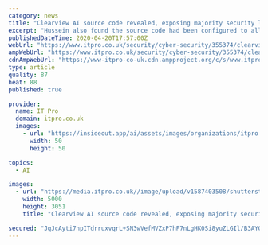 ```yaml
---
category: news
title: "Clearview AI source code revealed, exposing majority security lapse"
excerpt: "Hussein also found the source code had been configured to allow anyone to register as a new user and log in to the platform. Hoan Ton-That, CEO and co-founder of Clearview AI, responded to the cybersecurity lapse, saying that it “did not expose any personally identifiable information, search history, or biometric identifiers.” He added that ..."
publishedDateTime: 2020-04-20T17:57:00Z
webUrl: "https://www.itpro.co.uk/security/cyber-security/355374/clearview-ai-source-code-revealed-exposing-majority-security-lapse"
ampWebUrl: "https://www.itpro.co.uk/security/cyber-security/355374/clearview-ai-source-code-revealed-exposing-majority-security-lapse?amp"
cdnAmpWebUrl: "https://www-itpro-co-uk.cdn.ampproject.org/c/s/www.itpro.co.uk/security/cyber-security/355374/clearview-ai-source-code-revealed-exposing-majority-security-lapse?amp"
type: article
quality: 87
heat: 88
published: true

provider:
  name: IT Pro
  domain: itpro.co.uk
  images:
    - url: "https://insideout.app/ai/assets/images/organizations/itpro.co.uk-50x50.jpg"
      width: 50
      height: 50

topics:
  - AI

images:
  - url: "https://media.itpro.co.uk//image/upload/v1587403508/shutterstock_1658378527.jpg"
    width: 5000
    height: 3051
    title: "Clearview AI source code revealed, exposing majority security lapse"

secured: "JqJcAyti7npITdrruxvqrL+SN3wVefMVZxP7hP7nLgHK0Si8yuZLGIl/B3AYOE39zeT/cBAYCC2az8j3vuMsUVYFIHRdbEsQny1mqfKGLuGvUUh3lukVaiTajlLO16kxeGjFry+KOJ2DjFZAZtBtrNV37F3wrGvW3PUwKsWlSGLMrsKyuV05inZZ928BlM7EULo30D1mSgt6vfoaLIo2BbceYGsKyqxbDDiiGchj/b9enYFEhw/T/wC2+WAG3rjnm8bqa8FVSmDFfqCMf+Zrdp9vVIW2X9G/gOTqWZW7zuqSox+29JVx2eSC99L7mqEU;fhJBs5bezEkbe9C0xko8uQ=="
---
```


